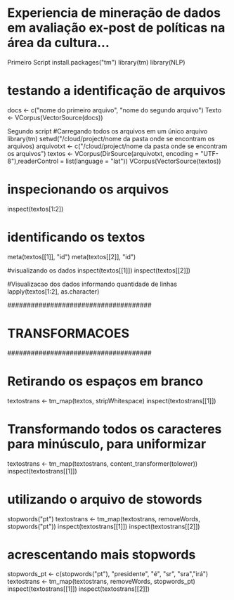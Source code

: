 # Experiencia de mineração de dados em avaliação ex-post de políticas na área da cultura...
Primeiro Script
install.packages("tm")
library(tm)
library(NLP)
# testando a identificação de arquivos
docs <- c("nome do primeiro arquivo", "nome do segundo arquivo")
Texto <- VCorpus(VectorSource(docs))

Segundo script
#Carregando todos os arquivos em um único arquivo
library(tm)
setwd("/cloud/project/nome da pasta onde se encontram os arquivos)
arquivotxt <- c("/cloud/project/nome da pasta onde se encontram os arquivos")
textos <- VCorpus(DirSource(arquivotxt, encoding = "UTF-8"),readerControl = list(language = "lat"))
VCorpus(VectorSource(textos))


# inspecionando os arquivos
inspect(textos[1:2])

# identificando os textos
meta(textos[[1]], "id")
meta(textos[[2]], "id")

#visualizando os dados
inspect(textos[[1]])
inspect(textos[[2]])

#Visualizacao dos dados informando quantidade de linhas
lapply(textos[1:2], as.character)

#####################################
#        TRANSFORMACOES             #
#####################################

# Retirando os espaços em branco
textostrans <- tm_map(textos, stripWhitespace)
inspect(textostrans[[1]])

# Transformando todos os caracteres para minúsculo, para uniformizar
textostrans  <- tm_map(textostrans, content_transformer(tolower))
inspect(textostrans[[1]])

# utilizando o arquivo de stowords
stopwords("pt")
textostrans <- tm_map(textostrans, removeWords, stopwords("pt"))
inspect(textostrans[[1]])
inspect(textostrans[[2]])

# acrescentando mais stopwords
stopwords_pt <- c(stopwords("pt"), "presidente", "é", "sr", "sra","irá")
textostrans <- tm_map(textostrans, removeWords, stopwords_pt)
inspect(textostrans[[1]])
inspect(textostrans[[2]])
